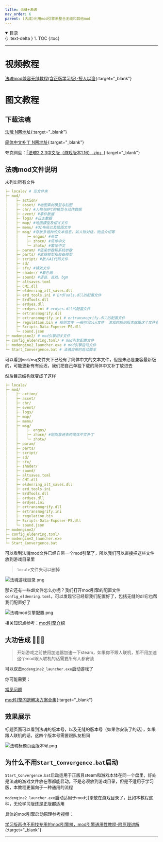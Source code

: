 ```yaml
---
title: 无缝+法魂
nav_order: 6
parent: (大成)利用mod引擎来整合无缝和其他mod
---
```


<details open markdown="block">
  <summary>
    目录
  </summary>
  {: .text-delta }
1. TOC
{:toc}
</details>

---

# 视频教程

[法魂mod兼容无缝教程(含正版学习版)-授人以渔](https://www.bilibili.com/video/BV1cLieYtE5d){:target="_blank"}

# 图文教程

## 下载法魂

[法魂 N网地址](https://www.nexusmods.com/eldenring/mods/3419){:target="_blank"}

[简体中文补丁 N网地址](https://www.nexusmods.com/eldenring/mods/3511){:target="_blank"}

夸克网盘：[「法魂2.2.3中文版（游戏版本1.16）.zip」](https://pan.quark.cn/s/708d42e573de){:target="_blank"}

## 法魂mod文件说明

未列出所有文件

```yaml
├─ locale/ # 空文件夹
├─ mod/
│    ├─ action/
│    ├─ asset/ #地图素材模型与贴图
│    ├─ chr/ #人物与NPC的模型与动作数据
│    ├─ event/ #事件数据
│    ├─ logs/ #日志数据
│    ├─ map/ #地图模型及相关文件
│    ├─ menu/ #UI布局以及贴图文件
│    ├─ msg/ #存放多语种的文本信息，如人物对话，物品介绍等
│    │    ├─ engus/ #英文
│    │    ├─ zhocn/ #简体中文
│    │    └─ zhotw/ #繁体中文
│    ├─ param/ #渲染参数和系统参数
│    ├─ parts/ #武器模型和装备模型
│    ├─ script/ #敌人AI代码文件
│    ├─ sd/
│    ├─ sfx/ #特效文件
│    ├─ shader/ #着色器
│    ├─ sound/ #语音、音效、bgm
│    ├─ altsaves.toml
│    ├─ CMI.dll
│    ├─ eldenring_alt_saves.dll
│    ├─ erd_tools.ini # ErdTools.dll的配置文件
│    ├─ ErdTools.dll
│    ├─ erdyes.dll
│    ├─ erdyes.ini # erdyes.dll的配置文件
│    ├─ ertransmogrify.dll
│    ├─ ertransmogrify.ini # ertransmogrify.dll的配置文件
│    ├─ regulation.bin # 规则文件 一般叫它bin文件  游戏的规则版本就跟这个文件有关系
│    ├─ Scripts-Data-Exposer-FS.dll
│    └─ sound.json
├─ modengine2/ # mod引擎相关文件
├─ config_eldenring.toml/ # mod引擎配置文件
├─ modengine2_launcher.exe # mod引擎启动文件
└─ Start_Convergence.bat # 法魂自带的启动脚本
```

可以看到`mod/msg`文件夹下已经有了简体中文的文本文件，但是未必是兼容最新版的，可能更新有有延迟，我们把自己单独下载的简体中文补丁放进去

然后目录结构就变成了这样

```yaml
├─ locale/
├─ mod/
│    ├─ action/
│    ├─ asset/
│    ├─ chr/
│    ├─ event/
│    ├─ logs/
│    ├─ map/
│    ├─ menu/
│    ├─ msg/
│    │    ├─ engus/
│    │    ├─ zhocn/ #刚刚放进去的简体中文补丁
│    │    └─ zhotw/
│    ├─ param/
│    ├─ parts/
│    ├─ script/
│    ├─ sd/
│    ├─ sfx/
│    ├─ shader/
│    ├─ sound/
│    ├─ altsaves.toml
│    ├─ CMI.dll
│    ├─ eldenring_alt_saves.dll
│    ├─ erd_tools.ini
│    ├─ ErdTools.dll
│    ├─ erdyes.dll
│    ├─ erdyes.ini
│    ├─ ertransmogrify.dll
│    ├─ ertransmogrify.ini
│    ├─ regulation.bin
│    ├─ Scripts-Data-Exposer-FS.dll
│    └─ sound.json
├─ modengine2/
├─ config_eldenring.toml/
├─ modengine2_launcher.exe
└─ Start_Convergence.bat
```

可以看到法魂mod文件已经自带一个mod引擎了，所以我们可以直接把这些文件放到游戏目录里

> `locale`文件夹可以删掉

![法魂游戏目录.png](/assets/images/法魂游戏目录.png)

那它还有一些dll文件怎么办呢？我们打开mod引擎的配置文件`config_eldenring.toml`，可以发现它已经帮我们配置好了，包括无缝的dll它也帮我们配置好了

![法魂mod引擎配置.png](/assets/images/法魂mod引擎配置.png)

相关知识点参考：[mod引擎介绍]({{site.baseurl}}/docs/upgrade/ersc_modengine/)


## 大功告成 🎉🎉🎉

> 开始游戏之前使用加速器加速一下steam，如果你不跟人联机，那不用加速
> 这个mod跟人联机的话需要所有人都安装

可以双击`modengine2_launcher.exe`启动游戏了

你可能需要：

[常见问题]({{site.baseurl}}/docs/common_problem/)

[mod引擎闪退解决方案合集](https://www.bilibili.com/video/BV1aNKTeLEaz/){:target="_blank"}

## 效果展示

标题页面可以看到法魂的版本号，以及无缝的版本号（如果你安装了的话），如果跟人联机的话，这四个版本号需要跟队友相同

![法魂标题页面版本号.png](/assets/images/法魂标题页面版本号.png)

## 为什么不用`Start_Convergence.bat`启动

`Start_Convergence.bat`启动适用于正版且steam和游戏本体在同一个盘里，好处是法魂的游戏文件放在哪都能启动，不是必须放到游戏目录，但是不适用于学习版，本教程更偏向于一种通用的流程

`modengine2_launcher.exe`启动适用于mod引擎放在游戏目录了，比如本教程这种，无论学习版还是正版都适用

具体的mod引擎启动原理参考视频：

[学习版再也不用找专用的mod引擎辣，mod引擎通用性教程-附原理讲解](https://www.bilibili.com/video/BV1takGYZE5x/){:target="_blank"}



---

